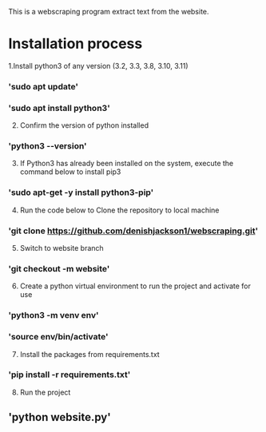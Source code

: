 This is a webscraping program extract text from the website.

# Installation process

1.Install python3 of any version (3.2, 3.3, 3.8, 3.10, 3.11)

### 'sudo apt update'

### 'sudo apt install python3'

2. Confirm the version of python installed

### 'python3 --version'

3. If Python3 has already been installed on the system, execute the command below to install pip3

### 'sudo apt-get -y install python3-pip'

4. Run the code below to Clone the repository to local machine

### 'git clone https://github.com/denishjackson1/webscraping.git'

5. Switch to website branch

### 'git checkout -m website'

6. Create a python virtual environment to run the project and activate for use

### 'python3 -m venv env'

### 'source env/bin/activate'

7. Install the packages from requirements.txt

### 'pip install -r requirements.txt'

8. Run the project

## 'python website.py'